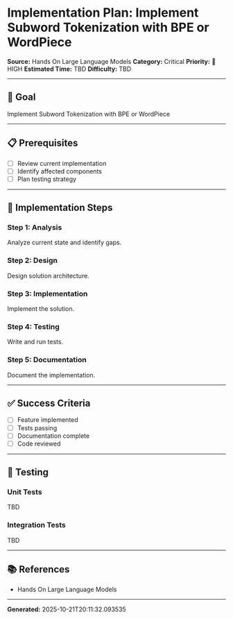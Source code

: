 # Implementation Plan: Implement Subword Tokenization with BPE or WordPiece

**Source:** Hands On Large Language Models
**Category:** Critical
**Priority:** 🔴 HIGH
**Estimated Time:** TBD
**Difficulty:** TBD

---

## 🎯 Goal

Implement Subword Tokenization with BPE or WordPiece

---

## 📋 Prerequisites

- [ ] Review current implementation
- [ ] Identify affected components
- [ ] Plan testing strategy

---

## 🔧 Implementation Steps

### Step 1: Analysis

Analyze current state and identify gaps.

### Step 2: Design

Design solution architecture.

### Step 3: Implementation

Implement the solution.

### Step 4: Testing

Write and run tests.

### Step 5: Documentation

Document the implementation.

---

## ✅ Success Criteria

- [ ] Feature implemented
- [ ] Tests passing
- [ ] Documentation complete
- [ ] Code reviewed

---

## 🧪 Testing

### Unit Tests

TBD

### Integration Tests

TBD

---

## 📚 References

- Hands On Large Language Models

---

**Generated:** 2025-10-21T20:11:32.093535
